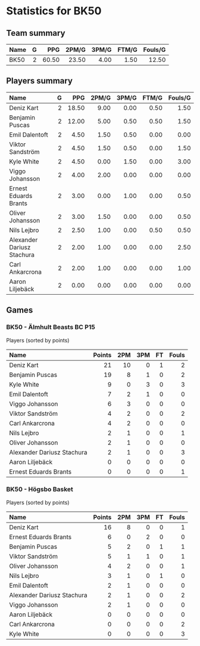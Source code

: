 # Statistics for BK50

## Team summary

| Name | G | PPG | 2PM/G | 3PM/G | FTM/G | Fouls/G |
|:-----|--:|----:|------:|------:|------:|--------:|
| BK50 | 2 | 60.50 | 23.50 | 4.00 | 1.50 | 12.50 |

## Players summary

| Name | G | PPG | 2PM/G | 3PM/G | FTM/G | Fouls/G |
|:-----|--:|----:|------:|------:|------:|--------:|
| Deniz Kart | 2 | 18.50 | 9.00 | 0.00 | 0.50 | 1.50 |
| Benjamin Puscas | 2 | 12.00 | 5.00 | 0.50 | 0.50 | 1.50 |
| Emil Dalentoft | 2 | 4.50 | 1.50 | 0.50 | 0.00 | 0.00 |
| Viktor Sandström | 2 | 4.50 | 1.50 | 0.50 | 0.00 | 1.50 |
| Kyle White | 2 | 4.50 | 0.00 | 1.50 | 0.00 | 3.00 |
| Viggo Johansson | 2 | 4.00 | 2.00 | 0.00 | 0.00 | 0.00 |
| Ernest Eduards Brants | 2 | 3.00 | 0.00 | 1.00 | 0.00 | 0.50 |
| Oliver Johansson | 2 | 3.00 | 1.50 | 0.00 | 0.00 | 0.50 |
| Nils Lejbro | 2 | 2.50 | 1.00 | 0.00 | 0.50 | 0.50 |
| Alexander Dariusz Stachura | 2 | 2.00 | 1.00 | 0.00 | 0.00 | 2.50 |
| Carl Ankarcrona | 2 | 2.00 | 1.00 | 0.00 | 0.00 | 1.00 |
| Aaron Liljebäck | 2 | 0.00 | 0.00 | 0.00 | 0.00 | 0.00 |

## Games

### BK50 - Älmhult Beasts BC P15

Players (sorted by points)

| Name | Points | 2PM | 3PM | FT | Fouls |
|:-----|-------:|----:|----:|---:|------:|
| Deniz Kart | 21 | 10 |  0 |  1 |  2 |
| Benjamin Puscas | 19 |  8 |  1 |  0 |  2 |
| Kyle White |  9 |  0 |  3 |  0 |  3 |
| Emil Dalentoft |  7 |  2 |  1 |  0 |  0 |
| Viggo Johansson |  6 |  3 |  0 |  0 |  0 |
| Viktor Sandström |  4 |  2 |  0 |  0 |  2 |
| Carl Ankarcrona |  4 |  2 |  0 |  0 |  0 |
| Nils Lejbro |  2 |  1 |  0 |  0 |  1 |
| Oliver Johansson |  2 |  1 |  0 |  0 |  0 |
| Alexander Dariusz Stachura |  2 |  1 |  0 |  0 |  3 |
| Aaron Liljebäck |  0 |  0 |  0 |  0 |  0 |
| Ernest Eduards Brants |  0 |  0 |  0 |  0 |  1 |

### BK50 - Högsbo Basket

Players (sorted by points)

| Name | Points | 2PM | 3PM | FT | Fouls |
|:-----|-------:|----:|----:|---:|------:|
| Deniz Kart | 16 |  8 |  0 |  0 |  1 |
| Ernest Eduards Brants |  6 |  0 |  2 |  0 |  0 |
| Benjamin Puscas |  5 |  2 |  0 |  1 |  1 |
| Viktor Sandström |  5 |  1 |  1 |  0 |  1 |
| Oliver Johansson |  4 |  2 |  0 |  0 |  1 |
| Nils Lejbro |  3 |  1 |  0 |  1 |  0 |
| Emil Dalentoft |  2 |  1 |  0 |  0 |  0 |
| Alexander Dariusz Stachura |  2 |  1 |  0 |  0 |  2 |
| Viggo Johansson |  2 |  1 |  0 |  0 |  0 |
| Aaron Liljebäck |  0 |  0 |  0 |  0 |  0 |
| Carl Ankarcrona |  0 |  0 |  0 |  0 |  2 |
| Kyle White |  0 |  0 |  0 |  0 |  3 |

